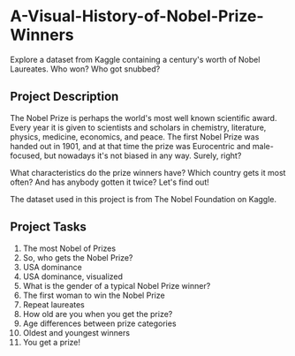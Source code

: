 # A-Visual-History-of-Nobel-Prize-Winners
Explore a dataset from Kaggle containing a century's worth of Nobel Laureates. Who won? Who got snubbed?

## Project Description
The Nobel Prize is perhaps the world's most well known scientific award. Every year it is given to scientists and scholars in chemistry, literature, physics, medicine, economics, and peace. The first Nobel Prize was handed out in 1901, and at that time the prize was Eurocentric and male-focused, but nowadays it's not biased in any way. Surely, right?

What characteristics do the prize winners have? Which country gets it most often? And has anybody gotten it twice? Let's find out!

The dataset used in this project is from The Nobel Foundation on Kaggle.

## Project Tasks
1. The most Nobel of Prizes
2. So, who gets the Nobel Prize?
3. USA dominance
4. USA dominance, visualized
5. What is the gender of a typical Nobel Prize winner?
6. The first woman to win the Nobel Prize
7. Repeat laureates
8. How old are you when you get the prize?
9. Age differences between prize categories
10. Oldest and youngest winners
11. You get a prize!

